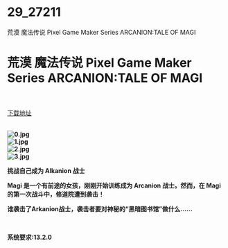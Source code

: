 # 29_27211
荒漠 魔法传说 Pixel Game Maker Series ARCANION:TALE OF MAGI
# 荒漠 魔法传说 Pixel Game Maker Series ARCANION:TALE OF MAGI
 <br/></br>
[下载地址](https://www.switch520.cc/article/27211 "下载地址")
<br/></br>

<p><strong><img title="0.jpg" src="https://www.switch520.cc/muke_img/2022_02_17_547d8f6adecf0.jpg" alt="0.jpg"></strong><br>
<strong><img title="1.jpg" src="https://www.switch520.cc/muke_img/2022_02_17_a48b84cc7bfb3.jpg" alt="1.jpg"></strong><br>
<strong><img title="2.jpg" src="https://www.switch520.cc/muke_img/2022_02_17_0f4ec2e16a21d.jpg" alt="2.jpg"></strong><br>
<strong><img title="3.jpg" src="https://www.switch520.cc/muke_img/2022_02_17_4acad5f41e27a.jpg" alt="3.jpg">&nbsp;</strong></p>
<p><strong>挑战自己成为 Alkanion 战士</strong></p>
<p><strong>Magi 是一个有前途的女孩，刚刚开始训练成为 Arcanion 战士。然而，在 Magi 的第一次战斗中，修道院遭到袭击！</strong></p>
<p><strong>谁袭击了Arkanion战士，袭击者要对神秘的“黑暗图书馆”做什么……</strong></p>
<p>&nbsp;</p>
<p><strong>系统要求:13.2.0</strong></p>



